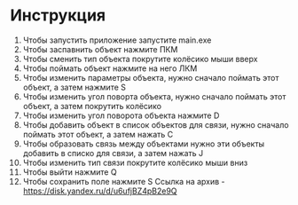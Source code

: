 # Инструкция
1. Чтобы запустить приложение запустите main.exe
2. Чтобы заспавнить объект нажмите ПКМ
2. Чтобы сменить тип объекта покрутите колёсико мыши вверх
3. Чтобы поймать объект нажмите на него ЛКМ
4. Чтобы изменить параметры объекта, нужно сначало поймать этот объект, а затем нажмите S
5. Чтобы изменить угол поворта объекта, нужно сначало поймать этот объект, а затем покрутить колёсико
6. Чтобы изменить угол поворота объекта нажмите D
7. Чтобы добавить объект в список объектов для связи, нужно сначало поймать этот объект, а затем нажать C
8. Чтобы образовать связь между объектами нужно эти объекты добавить в списко для связи, а затем нажать J
9. Чтобы изменить тип связи покрутите колёсико мыши вниз
10. Чтобы выйти нажмите Q
11. Чтобы сохранить поле нажмите S
Ссылка на архив - https://disk.yandex.ru/d/u6ufjBZ4pB2e9Q

